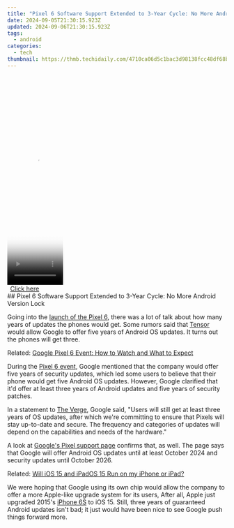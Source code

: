 ```yaml
---
title: "Pixel 6 Software Support Extended to 3-Year Cycle: No More Android Version Lock"
date: 2024-09-05T21:30:15.923Z
updated: 2024-09-06T21:30:15.923Z
tags:
  - android
categories:
  - tech
thumbnail: https://thmb.techidaily.com/4710ca06d5c1bac3d98138fcc48df68b8cda1336ed8306337cb08733704da4ca.jpg
---
```


<!-- affiliate ads begin -->
<span id="1975636">
					<video width="128" height="480" style="cursor:pointer"
           poster="//a.impactradius-go.com/display-clicktoplayimage/1975636.png"
           onclick="if(!this.playClicked){this.play();this.setAttribute('controls',true);this.playClicked=true;}">
	   <source src="//a.impactradius-go.com/display-ad/22993-1975636">
	   <img src="//a.impactradius-go.com/display-clicktoplayimage/1975636.png" style="border: none; height: 100%; width: 100%; object-fit: contain">
	</video>
	<div style="width:80px;text-align:center"><a href="javascript:window.open(decodeURIComponent('https%3A%2F%2Fhomestyler.sjv.io%2Fc%2F5597632%2F1975636%2F22993'), '_blank');void(0);">Click here</a></div>
</span>
<img height="0" width="0" src="https://imp.pxf.io/i/5597632/1975636/22993" style="position:absolute;visibility:hidden;" border="0" />
<!-- affiliate ads end -->
## Pixel 6 Software Support Extended to 3-Year Cycle: No More Android Version Lock

Going into the [launch of the Pixel 6](https://win11-tips.techidaily.com/unblocking-windows-upgrade-error-xc004f050-code/), there was a lot of talk about how many years of updates the phones would get. Some rumors said that [Tensor](https://howto.techidaily.com/8-ultimate-fixes-for-google-play-your-xiaomi-redmi-k70-pro-isnt-compatible-drfone-by-drfone-fix-android-problems-fix-android-problems/) would allow Google to offer five years of Android OS updates. It turns out the phones will get three.

Related: [Google Pixel 6 Event: How to Watch and What to Expect](https://iphone-unlock.techidaily.com/in-2024-how-to-change-country-on-app-store-for-iphone-11-pro-max-with-7-methods-drfone-by-drfone-ios/) 

 During the [Pixel 6 event](https://iphone-unlock.techidaily.com/in-2024-how-to-change-country-on-app-store-for-iphone-11-pro-max-with-7-methods-drfone-by-drfone-ios/), Google mentioned that the company would offer five years of security updates, which led some users to believe that their phone would get five Android OS updates. However, Google clarified that it'd offer at least three years of Android updates and five years of security patches.

 In a statement to [The Verge](https://www.theverge.com/2021/10/19/22735485/google-pixel-6-three-years-android-updates-security-feature), Google said, "Users will still get at least three years of OS updates, after which we're committing to ensure that Pixels will stay up-to-date and secure. The frequency and categories of updates will depend on the capabilities and needs of the hardware."

 A look at [Google's Pixel support page](https://support.google.com/pixelphone/answer/4457705#zippy=%2Cpixel-xl-a-a-xl-xl-a-a-g-a-g%2Cpixel-pixel-pro-phones) confirms that, as well. The page says that Google will offer Android OS updates until at least October 2024 and security updates until October 2026.

Related: [Will iOS 15 and iPadOS 15 Run on my iPhone or iPad?](https://change-location.techidaily.com/how-to-use-life360-on-windows-pc-for-samsung-galaxy-a54-5g-drfone-by-drfone-virtual-android/) 

 We were hoping that Google using its own chip would allow the company to offer a more Apple-like upgrade system for its users, After all, Apple just upgraded 2015's [iPhone 6S](https://change-location.techidaily.com/how-to-use-life360-on-windows-pc-for-samsung-galaxy-a54-5g-drfone-by-drfone-virtual-android/) to iOS 15\. Still, three years of guaranteed Android updates isn't bad; it just would have been nice to see Google push things forward more.

<ins class="adsbygoogle"
     style="display:block"
     data-ad-format="autorelaxed"
     data-ad-client="ca-pub-7571918770474297"
     data-ad-slot="1223367746"></ins>



<ins class="adsbygoogle"
     style="display:block"
     data-ad-client="ca-pub-7571918770474297"
     data-ad-slot="8358498916"
     data-ad-format="auto"
     data-full-width-responsive="true"></ins>


